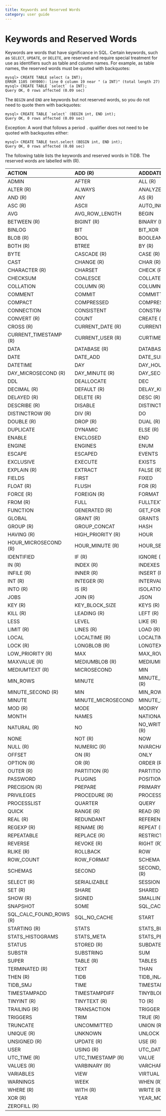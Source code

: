 ```yaml
---
title: Keywords and Reserved Words
category: user guide
---
```


# Keywords and Reserved Words

Keywords are words that have significance in SQL. Certain keywords, such as `SELECT`, `UPDATE`, or `DELETE`, are reserved and require special treatment for use as identifiers such as table and column names. For example, as table names, the reserved words must be quoted with backquotes:  

```
mysql> CREATE TABLE select (a INT);
ERROR 1105 (HY000): line 0 column 19 near " (a INT)" (total length 27)
mysql> CREATE TABLE `select` (a INT);
Query OK, 0 rows affected (0.09 sec)
```

The `BEGIN` and `END` are keywords but not reserved words, so you do not need to quote them with backquotes:

```
mysql> CREATE TABLE `select` (BEGIN int, END int);
Query OK, 0 rows affected (0.09 sec)
```

Exception: A word that follows a period `.` qualifier does not need to be quoted with backquotes either:

```
mysql> CREATE TABLE test.select (BEGIN int, END int);
Query OK, 0 rows affected (0.08 sec)
```

The following table lists the keywords and reserved words in TiDB. The reserved words are labelled with (R).

| ACTION | ADD (R) | ADDDATE |
| :- | :- | :- |
| ADMIN | AFTER | ALL (R)  |
| ALTER (R) | ALWAYS | ANALYZE(R) |
| AND (R) | ANY | AS (R) |
| ASC (R) | ASCII | AUTO_INCREMENT |
| AVG | AVG_ROW_LENGTH | BEGIN |
| BETWEEN (R) | BIGINT (R) | BINARY (R) |
| BINLOG | BIT | BIT_XOR |
| BLOB (R) | BOOL | BOOLEAN |
| BOTH (R) | BTREE | BY (R) |
| BYTE | CASCADE (R) | CASE (R) |
| CAST | CHANGE (R) | CHAR (R) |
| CHARACTER (R) | CHARSET | CHECK (R) |
| CHECKSUM | COALESCE | COLLATE (R) |
| COLLATION | COLUMN (R) | COLUMNS  |
| COMMENT | COMMIT | COMMITTED |
| COMPACT | COMPRESSED | COMPRESSION |
| CONNECTION | CONSISTENT | CONSTRAINT (R) |
| CONVERT (R) | COUNT | CREATE (R) |
| CROSS (R) | CURRENT_DATE (R) | CURRENT_TIME (R) |
| CURRENT_TIMESTAMP (R) | CURRENT_USER (R) | CURTIME |
| DATA | DATABASE (R) | DATABASES (R) |
| DATE | DATE_ADD | DATE_SUB |
| DATETIME | DAY | DAY_HOUR (R) |
| DAY_MICROSECOND (R) | DAY_MINUTE (R) | DAY_SECOND (R) |
| DDL | DEALLOCATE | DEC |
| DECIMAL (R) | DEFAULT (R) | DELAY_KEY_WRITE |
| DELAYED (R) | DELETE (R) | DESC (R) |
| DESCRIBE (R) | DISABLE | DISTINCT (R) |
| DISTINCTROW (R) | DIV (R) | DO |
| DOUBLE (R) | DROP (R) | DUAL (R) |
| DUPLICATE | DYNAMIC | ELSE (R) |
| ENABLE | ENCLOSED | END |
| ENGINE | ENGINES | ENUM |
| ESCAPE | ESCAPED | EVENTS |
| EXCLUSIVE | EXECUTE | EXISTS |
| EXPLAIN (R) | EXTRACT | FALSE (R) |
| FIELDS | FIRST | FIXED |
| FLOAT (R) | FLUSH | FOR (R) |
| FORCE (R) | FOREIGN (R) | FORMAT |
| FROM (R) | FULL | FULLTEXT (R) |
| FUNCTION | GENERATED (R) | GET_FORMAT |
| GLOBAL | GRANT (R) | GRANTS |
| GROUP (R) | GROUP_CONCAT | HASH |
| HAVING (R) | HIGH_PRIORITY (R) | HOUR |
| HOUR_MICROSECOND (R) | HOUR_MINUTE (R) | HOUR_SECOND (R) |
| IDENTIFIED | IF (R) | IGNORE (R) |
| IN (R) | INDEX (R) | INDEXES |
| INFILE (R) | INNER (R) | INSERT (R) |
| INT (R) | INTEGER (R) | INTERVAL (R) |
| INTO (R) | IS (R) | ISOLATION |
| JOBS | JOIN (R) | JSON |
| KEY (R) | KEY_BLOCK_SIZE | KEYS (R) |
| KILL (R) | LEADING (R) | LEFT (R) |
| LESS | LEVEL | LIKE (R) |
| LIMIT (R) | LINES (R) | LOAD (R) |
| LOCAL | LOCALTIME (R) | LOCALTIMESTAMP (R) |
| LOCK (R) | LONGBLOB (R) | LONGTEXT (R) |
| LOW_PRIORITY (R) | MAX | MAX_ROWS |
| MAXVALUE (R) | MEDIUMBLOB (R) | MEDIUMINT (R) |
| MEDIUMTEXT (R) | MICROSECOND | MIN  |
| MIN_ROWS | MINUTE | MINUTE_MICROSECOND (R) |
| MINUTE_SECOND (R) | MIN | MIN_ROWS |
| MINUTE | MINUTE_MICROSECOND | MINUTE_SECOND |
| MOD (R) | MODE | MODIRY |
| MONTH | NAMES | NATIONAL |
| NATURAL (R) | NO | NO_WRITE_TO_BINLOG (R) |
| NONE | NOT (R) | NOW |
| NULL (R) | NUMERIC (R) | NVARCHAR (R) |
| OFFSET | ON (R) | ONLY |
| OPTION (R) | OR (R) | ORDER (R) |
| OUTER (R) | PARTITION (R) | PARTITIONS |
| PASSWORD | PLUGINS | POSITION |
| PRECISION (R) | PREPARE | PRIMARY (R) |
| PRIVILEGES | PROCEDURE (R) | PROCESS |
| PROCESSLIST | QUARTER | QUERY |
| QUICK | RANGE (R) | READ (R) |
| REAL (R) | REDUNDANT | REFERENCES (R) |
| REGEXP (R) | RENAME (R) | REPEAT (R) |
| REPEATABLE | REPLACE (R) | RESTRICT (R) |
| REVERSE | REVOKE (R) | RIGHT (R) |
| RLIKE (R) | ROLLBACK | ROW |
| ROW_COUNT | ROW_FORMAT | SCHEMA |
| SCHEMAS | SECOND | SECOND_MICROSECOND (R) |
| SELECT (R) | SERIALIZABLE | SESSION |
| SET (R) | SHARE | SHARED |
| SHOW (R) | SIGNED | SMALLINT (R) |
| SNAPSHOT | SOME | SQL_CACHE |
| SQL_CALC_FOUND_ROWS (R) | SQL_NO_CACHE | START  |
| STARTING (R) | STATS | STATS_BUCKETS  |
| STATS_HISTOGRAMS | STATS_META | STATS_PERSISTENT  |
| STATUS | STORED (R) | SUBDATE  |
| SUBSTR | SUBSTRING | SUM  |
| SUPER | TABLE (R) | TABLES  |
| TERMINATED (R) | TEXT | THAN  |
| THEN (R) | TIDB | TIDB_INLJ  |
| TIDB_SMJ | TIME | TIMESTAMP  |
| TIMESTAMPADD | TIMESTAMPDIFF | TINYBLOB (R) |
| TINYINT (R) | TINYTEXT (R) | TO (R) |
| TRAILING (R) | TRANSACTION | TRIGGER (R) |
| TRIGGERS | TRIM | TRUE (R) |
| TRUNCATE | UNCOMMITTED | UNION (R) |
| UNIQUE (R) | UNKNOWN | UNLOCK (R) |
| UNSIGNED (R) | UPDATE (R) | USE (R) |
| USER | USING (R) | UTC_DATE (R) |
| UTC_TIME (R) | UTC_TIMESTAMP (R) | VALUE  |
| VALUES (R) | VARBINARY (R) | VARCHAR (R) |
| VARIABLES | VIEW | VIRTUAL (R) |
| WARNINGS | WEEK | WHEN (R) |
| WHERE (R) | WITH (R) | WRITE (R) |
| XOR (R) | YEAR | YEAR_MONTH (R) | |
| ZEROFILL (R)  | |  |